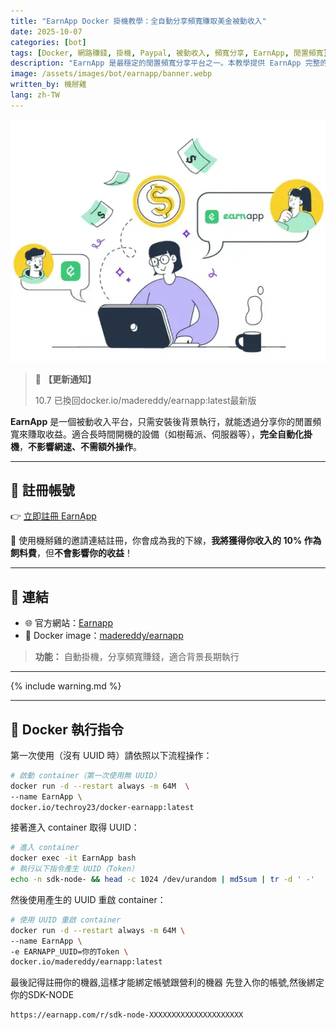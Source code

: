 ```yaml
---
title: "EarnApp Docker 掛機教學：全自動分享頻寬賺取美金被動收入"
date: 2025-10-07
categories: [bot]
tags: [Docker, 網路賺錢, 掛機, Paypal, 被動收入, 頻寬分享, EarnApp, 閒置頻寬]
description: "EarnApp 是最穩定的閒置頻寬分享平台之一。本教學提供 EarnApp 完整的 Docker 掛機部署指令，教你如何設置 UUID、全自動賺取美金被動收入，並詳細說明 PayPal 提現流程與收益評估，輕鬆利用伺服器或樹莓派賺錢。"
image: /assets/images/bot/earnapp/banner.webp
written_by: 機掰雞
lang: zh-TW
---
```


![EarnApp 封面圖](/assets/images/bot/earnapp/banner.webp)
> 📢 **【更新通知】**
>
> 10.7 已換回docker.io/madereddy/earnapp:latest最新版

**EarnApp** 是一個被動收入平台，只需安裝後背景執行，就能透過分享你的閒置頻寬來賺取收益。適合長時間開機的設備（如樹莓派、伺服器等），**完全自動化掛機**，**不影響網速、不需額外操作**。

---

## 📝 註冊帳號

👉 [立即註冊 EarnApp](https://earnapp.com/i/eTgpCCsj)

🎉 使用機掰雞的邀請連結註冊，你會成為我的下線，**我將獲得你收入的 10% 作為飼料費**，但**不會影響你的收益**！

---

## 🔗 連結

- 🌐 官方網站：[Earnapp](https://earnapp.com)
- 🐳 Docker image：[madereddy/earnapp](https://hub.docker.com/r/madereddy/earnapp)
> **功能：** 自動掛機，分享頻寬賺錢，適合背景長期執行

---

{% include warning.md %}

---

## 🐳 Docker 執行指令

第一次使用（沒有 UUID 時）請依照以下流程操作：

```bash
# 啟動 container（第一次使用無 UUID）
docker run -d --restart always -m 64M  \
--name EarnApp \
docker.io/techroy23/docker-earnapp:latest
```
接著進入 container 取得 UUID：
```bash
# 進入 container
docker exec -it EarnApp bash
# 執行以下指令產生 UUID（Token）
echo -n sdk-node- && head -c 1024 /dev/urandom | md5sum | tr -d ' -'
```
然後使用產生的 UUID 重啟 container：
```bash
# 使用 UUID 重啟 container
docker run -d --restart always -m 64M \
--name EarnApp \
-e EARNAPP_UUID=你的Token \
docker.io/madereddy/earnapp:latest
```
最後記得註冊你的機器,這樣才能綁定帳號跟營利的機器
先登入你的帳號,然後綁定你的SDK-NODE
```url
https://earnapp.com/r/sdk-node-XXXXXXXXXXXXXXXXXXXXX
```

